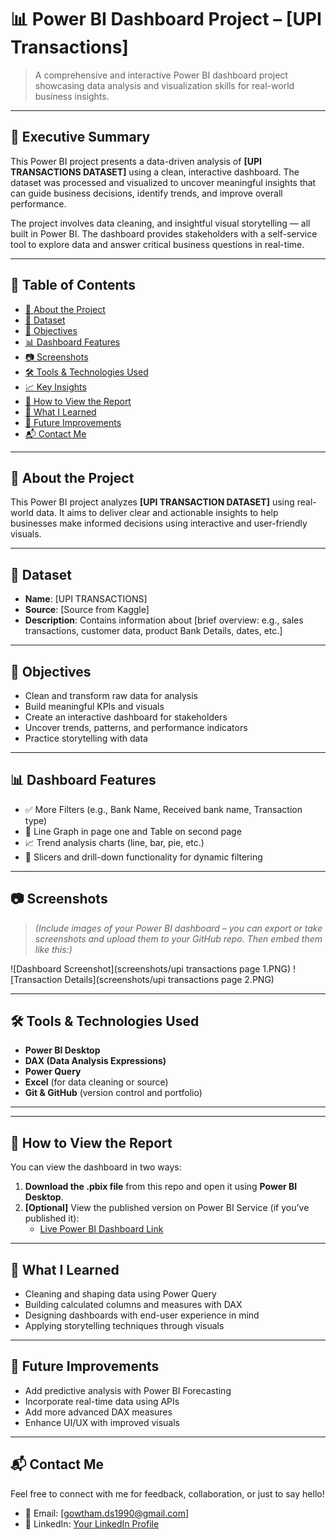 

# 📊 Power BI Dashboard Project – [UPI Transactions]

> A comprehensive and interactive Power BI dashboard project showcasing data analysis and visualization skills for real-world business insights.

---

## 📄 Executive Summary

This Power BI project presents a data-driven analysis of **[UPI TRANSACTIONS DATASET]** using a clean, interactive dashboard. The dataset was processed and visualized to uncover meaningful insights that can guide business decisions, identify trends, and improve overall performance.

The project involves data cleaning, and insightful visual storytelling — all built in Power BI. The dashboard provides stakeholders with a self-service tool to explore data and answer critical business questions in real-time.

---

## 📁 Table of Contents
- [📘 About the Project](#-about-the-project)
- [📂 Dataset](#-dataset)
- [🎯 Objectives](#-objectives)
- [📊 Dashboard Features](#-dashboard-features)
- [📷 Screenshots](#-screenshots)
- [🛠 Tools & Technologies Used](#-tools--technologies-used)
- [📈 Key Insights](#-key-insights)
- [🚀 How to View the Report](#-how-to-view-the-report)
- [🧠 What I Learned](#-what-i-learned)
- [📌 Future Improvements](#-future-improvements)
- [📬 Contact Me](#-contact-me)

---

## 📘 About the Project

This Power BI project analyzes **[UPI TRANSACTION DATASET]** using real-world data. It aims to deliver clear and actionable insights to help businesses make informed decisions using interactive and user-friendly visuals.

---

## 📂 Dataset

- **Name**: [UPI TRANSACTIONS]
- **Source**: [Source from Kaggle]
- **Description**: Contains information about [brief overview: e.g., sales transactions, customer data, product Bank Details, dates, etc.]

---

## 🎯 Objectives

- Clean and transform raw data for analysis
- Build meaningful KPIs and visuals
- Create an interactive dashboard for stakeholders
- Uncover trends, patterns, and performance indicators
- Practice storytelling with data

---

## 📊 Dashboard Features

- ✅ More Filters (e.g., Bank Name, Received bank name, Transaction type)
- 📅 Line Graph in page one and Table on second page
- 📈 Trend analysis charts (line, bar, pie, etc.)
- 📌 Slicers and drill-down functionality for dynamic filtering

---

## 📷 Screenshots

> *(Include images of your Power BI dashboard – you can export or take screenshots and upload them to your GitHub repo. Then embed them like this:)*

![Dashboard Screenshot](screenshots/upi transactions page 1.PNG)
![Transaction Details](screenshots/upi transactions page 2.PNG)

---

## 🛠 Tools & Technologies Used

- **Power BI Desktop**
- **DAX (Data Analysis Expressions)**
- **Power Query**
- **Excel** (for data cleaning or source)
- **Git & GitHub** (version control and portfolio)

---


---

## 🚀 How to View the Report

You can view the dashboard in two ways:

1. **Download the .pbix file** from this repo and open it using **Power BI Desktop**.
2. **[Optional]** View the published version on Power BI Service (if you’ve published it):
   - [Live Power BI Dashboard Link](https://app.powerbi.com/links/cXf_dczkxB?ctid=158ff991-c8c9-4606-9076-9b1113ad10d6&pbi_source=linkShare&bookmarkGuid=4eccd708-91ae-4f9b-b37e-d3cc1b70f457)

---

## 🧠 What I Learned

- Cleaning and shaping data using Power Query
- Building calculated columns and measures with DAX
- Designing dashboards with end-user experience in mind
- Applying storytelling techniques through visuals

---

## 📌 Future Improvements

- Add predictive analysis with Power BI Forecasting
- Incorporate real-time data using APIs
- Add more advanced DAX measures
- Enhance UI/UX with improved visuals

---

## 📬 Contact Me

Feel free to connect with me for feedback, collaboration, or just to say hello!

- 📧 Email: [gowtham.ds1990@gmail.com]
- 💼 LinkedIn: [Your LinkedIn Profile](www.linkedin.com/in/gowtham-su)
